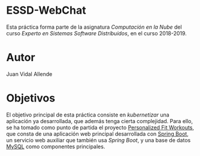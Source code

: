 # ESSD-WebChat

Esta práctica forma parte de la asignatura _Computación en la Nube_
del curso _Experto en Sistemas Software Distribuidos_, en el curso 2018-2019.

# Autor

Juan Vidal Allende

# Objetivos

El objetivo principal de esta práctica consiste en _kubernetizar_ una aplicación
ya desarrollada, que además tenga cierta complejidad. Para ello, se ha tomado
como punto de partida el proyecto
[Personalized Fit Workouts](https://github.com/sculebras1/PersonalizedFitWorkouts),
que consta de una aplicación web principal desarrollada con
[Spring Boot](https://spring.io/projects/spring-boot), un servicio web auxiliar
que también usa _Spring Boot_, y una base de datos [MySQL](https://www.mysql.com/)
como componentes principales.
